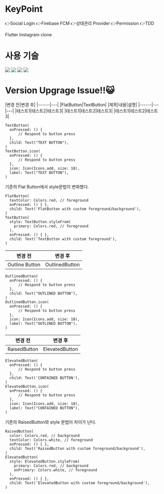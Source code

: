 # KeyPoint

👉Social Login
👉Firebase FCM
👉상태관리 Provider
👉Permission
👉TDD


Flutter Instagram clone
<h1>사용 기술</h1>
<img src="https://img.shields.io/badge/Flutter-02569B?style=for-the-badge&logo=html5&logoColor=white">


<img src="https://img.shields.io/badge/Firebase-FFCA28?style=for-the-badge&logo=html5&logoColor=white">


<img src="https://img.shields.io/badge/Dart-0175C2?style=for-the-badge&logo=html5&logoColor=white">


<img src="https://img.shields.io/badge/Github-181717?style=for-the-badge&logo=html5&logoColor=white">


<h1>Version Upgrage Issue!!😺</h1>
|변경 전|변경 후|
|------|---|
|FlatButton|TextButton|
|제목|내용|설명|
|------|---|---|
|테스트1|테스트2|테스트3|
|테스트1|테스트2|테스트3|
|테스트1|테스트2|테스트3|
<pre><code>TextButton(
  onPressed: () {
      // Respond to button press
  },
  child: Text("TEXT BUTTON"),
)
TextButton.icon(
  onPressed: () {
      // Respond to button press
  },
  icon: Icon(Icons.add, size: 18),
  label: Text("TEXT BUTTON"),
)</code></pre>
기존의 Flat Button에서 style문법이 변화했다.

<pre><code>FlatButton(
  textColor: Colors.red, // foreground
  onPressed: () { },
  child: Text('FlatButton with custom foreground/background'),
)
TextButton(
  style: TextButton.styleFrom(
    primary: Colors.red, // foreground
  ),
  onPressed: () { },
  child: Text('TextButton with custom foreground'),
)</code></pre>


|변경 전|변경 후|
|------|---|
|Outline Button|OutlinedButton|
<pre><code>OutlinedButton(
  onPressed: () {
      // Respond to button press
  },
  child: Text("OUTLINED BUTTON"),
)
OutlinedButton.icon(
  onPressed: () {
      // Respond to button press
  },
  icon: Icon(Icons.add, size: 18),
  label: Text("OUTLINED BUTTON"),
)</code></pre>


|변경 전|변경 후|
|------|---|
|RaisedButton |ElevatedButton|
<pre><code>ElevatedButton(
  onPressed: () {
      // Respond to button press
  },
  child: Text('CONTAINED BUTTON'),
)
ElevatedButton.icon(
  onPressed: () {
      // Respond to button press
  },
  icon: Icon(Icons.add, size: 18),
  label: Text("CONTAINED BUTTON"),
)</code></pre>
기존의 RaisedButton와 style 문법이 차이가 난다.


<pre><code>RaisedButton(
  color: Colors.red, // background
  textColor: Colors.white, // foreground
  onPressed: () { },
  child: Text('RaisedButton with custom foreground/background'),
)
ElevatedButton(
  style: ElevatedButton.styleFrom(
    primary: Colors.red, // background
    onPrimary: Colors.white, // foreground
  ),
  onPressed: () { },
  child: Text('ElevatedButton with custom foreground/background'),
)</code></pre>

